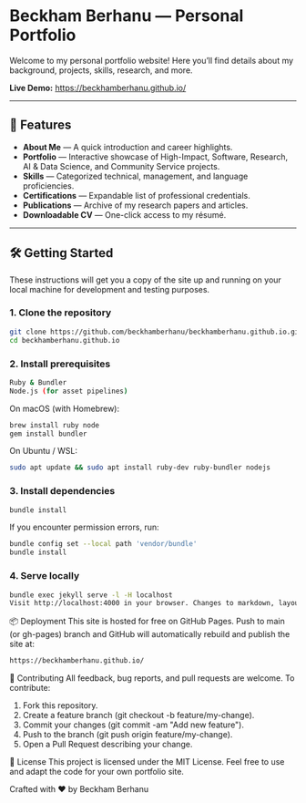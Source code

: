 # Beckham Berhanu — Personal Portfolio

Welcome to my personal portfolio website! Here you’ll find details about my background, projects, skills, research, and more.

**Live Demo:** https://beckhamberhanu.github.io/

---

## 🚀 Features

- **About Me** — A quick introduction and career highlights.  
- **Portfolio** — Interactive showcase of High-Impact, Software, Research, AI & Data Science, and Community Service projects.  
- **Skills** — Categorized technical, management, and language proficiencies.  
- **Certifications** — Expandable list of professional credentials.  
- **Publications** — Archive of my research papers and articles.  
- **Downloadable CV** — One-click access to my résumé.

---

## 🛠️ Getting Started

These instructions will get you a copy of the site up and running on your local machine for development and testing purposes.

### 1. Clone the repository

```bash
git clone https://github.com/beckhamberhanu/beckhamberhanu.github.io.git
cd beckhamberhanu.github.io

```
### 2. Install prerequisites

```bash
Ruby & Bundler
Node.js (for asset pipelines)

```
On macOS (with Homebrew):

```bash
brew install ruby node
gem install bundler

```
On Ubuntu / WSL:

```bash
sudo apt update && sudo apt install ruby-dev ruby-bundler nodejs
```
### 3. Install dependencies

```bash
bundle install
```
If you encounter permission errors, run:

```bash
bundle config set --local path 'vendor/bundle'
bundle install

```
### 4. Serve locally

```bash
bundle exec jekyll serve -l -H localhost
Visit http://localhost:4000 in your browser. Changes to markdown, layouts, or styles will auto-reload.

```
📦 Deployment
This site is hosted for free on GitHub Pages. Push to main (or gh-pages) branch and GitHub will automatically rebuild and publish the site at:

```bash
https://beckhamberhanu.github.io/

```
🤝 Contributing
All feedback, bug reports, and pull requests are welcome. To contribute:
1. Fork this repository.
2. Create a feature branch (git checkout -b feature/my-change).
3. Commit your changes (git commit -am "Add new feature").
4. Push to the branch (git push origin feature/my-change).
5. Open a Pull Request describing your change.

📄 License
This project is licensed under the MIT License. Feel free to use and adapt the code for your own portfolio site.

Crafted with ❤️ by Beckham Berhanu